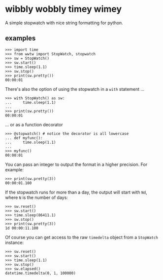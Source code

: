 wibbly wobbly timey wimey
=========================

A simple stopwatch with nice string formatting for python.

examples
--------

```
>>> import time
>>> from wwtw import StopWatch, stopwatch
>>> sw = StopWatch()
>>> sw.start()
>>> time.sleep(1.1)
>>> sw.stop()
>>> print(sw.pretty())
00:00:01
```

There's also the option of using the stopwatch in a ``with`` statement ...

```
>>> with StopWatch() as sw:
...     time.sleep(1.1)
...
>>> print(sw.pretty())
00:00:01
```

... or as a function decorator

```
>>> @stopwatch() # notice the decorator is all lowercase
... def myfunc():
...     time.sleep(1.1)
...
>>> myfunc()
00:00:01
```

You can pass an integer to output the format in a higher precision. For example:

```
>>> print(sw.pretty(3))
00:00:01.100
```

If the stopwatch runs for more than a day, the output will start with ``Nd``,
where ``N`` is the number of days:

```
>>> sw.reset()
>>> sw.start()
>>> time.sleep(86411.1)
>>> sw.stop()
>>> print(sw.pretty(3))
1d 00:00:11.100
```

Of course you can get access to the raw ``timedelta`` object from a
``StopWatch`` instance:

```
>>> sw.reset()
>>> sw.start()
>>> time.sleep(1.1)
>>> sw.stop()
>>> sw.elapsed()
datetime.timedelta(0, 1, 100000)
```
